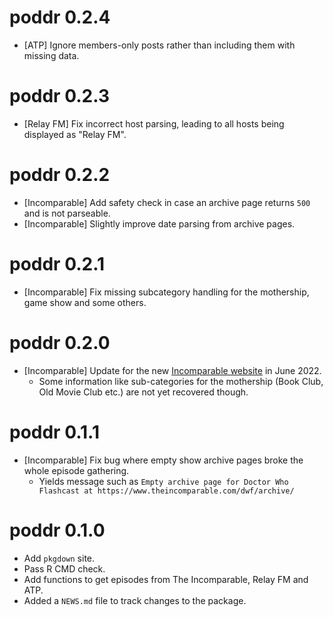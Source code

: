 # poddr 0.2.4

* [ATP] Ignore members-only posts rather than including them with missing data.

# poddr 0.2.3

* [Relay FM] Fix incorrect host parsing, leading to all hosts being displayed as "Relay FM".

# poddr 0.2.2

*  [Incomparable] Add safety check in case an archive page returns `500` and is not parseable.
*  [Incomparable] Slightly improve date parsing from archive pages. 

# poddr 0.2.1

* [Incomparable] Fix missing subcategory handling for the mothership, game show and some others.

# poddr 0.2.0

* [Incomparable] Update for the new [Incomparable website](https://www.theincomparable.com/) in June 2022.  
  * Some information like sub-categories for the mothership (Book Club, Old Movie Club etc.) are not yet recovered though.

# poddr 0.1.1

* [Incomparable] Fix bug where empty show archive pages broke the whole episode gathering.
  * Yields message such as `Empty archive page for Doctor Who Flashcast at https://www.theincomparable.com/dwf/archive/`

# poddr 0.1.0

* Add `pkgdown` site.
* Pass R CMD check.
* Add functions to get episodes from The Incomparable, Relay FM and ATP.
* Added a `NEWS.md` file to track changes to the package.
